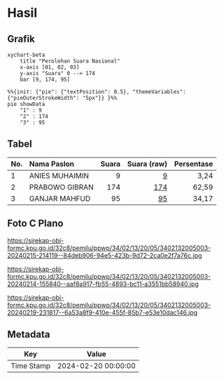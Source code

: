 # Hasil

## Grafik

```mermaid
xychart-beta
    title "Perolehan Suara Nasional"
    x-axis [01, 02, 03]
    y-axis "Suara" 0 --> 174
    bar [9, 174, 95]
```

```mermaid
%%{init: {"pie": {"textPosition": 0.5}, "themeVariables": {"pieOuterStrokeWidth": "5px"}} }%%
pie showData
    "1" : 9
    "2" : 174
    "3" : 95
```

## Tabel

| No. | Nama Paslon    | Suara | Suara (raw) | Persentase |
|:--- |:-------------- | -----:| -----------:| ----------:|
| 1   | ANIES MUHAIMIN | 9     | [9][p-1]    | 3,24       |
| 2   | PRABOWO GIBRAN | 174   | [174][p-2]  | 62,59      |
| 3   | GANJAR MAHFUD  | 95    | [95][p-3]   | 34,17      |


[p-1]: https://github.com/gigit-pemilu/pemilu-2024/blob/main/pilpres/hitung-suara/sub/34-di-yogyakarta/sub/02-bantul/sub/13-pleret/sub/2005-wonolelo/sub/003-tps/sub/paslon-1.txt
[p-2]: https://github.com/gigit-pemilu/pemilu-2024/blob/main/pilpres/hitung-suara/sub/34-di-yogyakarta/sub/02-bantul/sub/13-pleret/sub/2005-wonolelo/sub/003-tps/sub/paslon-2.txt
[p-3]: https://github.com/gigit-pemilu/pemilu-2024/blob/main/pilpres/hitung-suara/sub/34-di-yogyakarta/sub/02-bantul/sub/13-pleret/sub/2005-wonolelo/sub/003-tps/sub/paslon-3.txt

## Foto C Plano

https://sirekap-obj-formc.kpu.go.id/32c8/pemilu/ppwp/34/02/13/20/05/3402132005003-20240215-214119--84deb906-94e5-423b-9d72-2ca0e2f7a76c.jpg

https://sirekap-obj-formc.kpu.go.id/32c8/pemilu/ppwp/34/02/13/20/05/3402132005003-20240214-155840--aaf8a917-fb55-4893-bc11-a3551bb58940.jpg

https://sirekap-obj-formc.kpu.go.id/32c8/pemilu/ppwp/34/02/13/20/05/3402132005003-20240219-231817--6a53a8f9-410e-455f-85b7-e53e10dac146.jpg


## Metadata

| Key        | Value               |
| ---------- | ------------------- |
| Time Stamp | 2024-02-20 00:00:00 |




